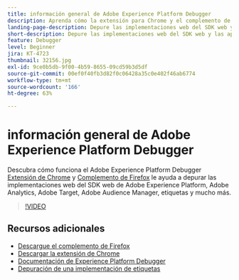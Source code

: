 ```yaml
---
title: información general de Adobe Experience Platform Debugger
description: Aprenda cómo la extensión para Chrome y el complemento de Firefox de Adobe Experience Platform Debugger le ayudan a depurar las implementaciones web del SDK web de Adobe Experience Platform, Adobe Analytics, Adobe Target, Adobe Audience Manager, etiquetas y muchos más.
landing-page-description: Depure las implementaciones web del SDK web y las aplicaciones de Experience Cloud de Adobe Experience Platform.
short-description: Depure las implementaciones web del SDK web y las aplicaciones de Experience Cloud de Adobe Experience Platform.
feature: Debugger
level: Beginner
jira: KT-4723
thumbnail: 32156.jpg
exl-id: 9ce0b5db-9f00-4b59-8655-09cd59b3d5df
source-git-commit: 00ef0f40fb3d82f0c06428a35c0e402f46ab6774
workflow-type: tm+mt
source-wordcount: '166'
ht-degree: 63%

---
```


# información general de Adobe Experience Platform Debugger

Descubra cómo funciona el Adobe Experience Platform Debugger [Extensión de Chrome](https://chrome.google.com/webstore/detail/adobe-experience-platform/bfnnokhpnncpkdmbokanobigaccjkpob) y [Complemento de Firefox](https://addons.mozilla.org/es/firefox/addon/adobe-experience-platform-dbg/) le ayuda a depurar las implementaciones web del SDK web de Adobe Experience Platform, Adobe Analytics, Adobe Target, Adobe Audience Manager, etiquetas y mucho más.

>[!VIDEO](https://video.tv.adobe.com/v/32156?learn=on)

## Recursos adicionales

* [Descargue el complemento de Firefox](https://addons.mozilla.org/es/firefox/addon/adobe-experience-platform-dbg/)
* [Descargar la extensión de Chrome](https://chrome.google.com/webstore/detail/adobe-experience-platform/bfnnokhpnncpkdmbokanobigaccjkpob)
* [Documentación de Experience Platform Debugger](https://experienceleague.adobe.com/docs/debugger/using-v2/experience-cloud-debugger.html?lang=es)
* [Depuración de una implementación de etiquetas](https://experienceleague.adobe.com/docs/experience-manager-learn/sites/integrations/experience-platform-launch/debug-launch-implementation.html?lang=es)
